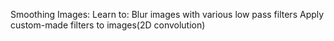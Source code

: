 Smoothing Images:
Learn to:
		Blur images with various low pass filters
		Apply custom-made filters to images(2D convolution)